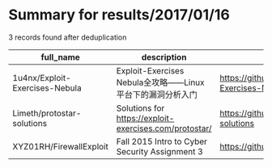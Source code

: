 
# Summary for results/2017/01/16
    
3 records found after deduplication

| full_name | description | html_url | matched_list | matched_count | pushed_at | size | stargazers_count | language | forks_count | vul_ids |
|--------------------------------|--------------------------------------------------------|---------------------------------------------------|----------------|-----------------|---------------------------|--------|--------------------|------------|---------------|-----------|
| 1u4nx/Exploit-Exercises-Nebula | Exploit-Exercises Nebula全攻略——Linux平台下的漏洞分析入门 | https://github.com/1u4nx/Exploit-Exercises-Nebula | ['exploit'] | 1 | 2017-01-16 02:34:53+00:00 | 80 | 243 | | 111 | [] |
| Limeth/protostar-solutions | Solutions for https://exploit-exercises.com/protostar/ | https://github.com/Limeth/protostar-solutions | ['exploit'] | 1 | 2017-01-16 10:10:56+00:00 | 10 | 0 | Shell | 0 | [] |
| XYZ01RH/FirewallExploit | Fall 2015 Intro to Cyber Security Assignment 3 | https://github.com/XYZ01RH/FirewallExploit | ['exploit'] | 1 | 2017-01-16 21:21:28+00:00 | 74 | 0 | Java | 0 | [] |
